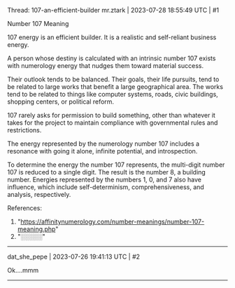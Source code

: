 Thread: 107-an-efficient-builder
mr.ztark | 2023-07-28 18:55:49 UTC | #1

Number 107 Meaning

107 energy is an efficient builder. It is a realistic and self-reliant business energy.

A person whose destiny is calculated with an intrinsic number 107 exists with numerology energy that nudges them toward material success.

Their outlook tends to be balanced. Their goals, their life pursuits, tend to be related to large works that benefit a large geographical area. The works tend to be related to things like computer systems, roads, civic buildings, shopping centers, or political reform.

107 rarely asks for permission to build something, other than whatever it takes for the project to maintain compliance with governmental rules and restrictions.

The energy represented by the numerology number 107 includes a resonance with going it alone, infinite potential, and introspection.

To determine the energy the number 107 represents, the multi-digit number 107 is reduced to a single digit. The result is the number 8, a building number. Energies represented by the numbers 1, 0, and 7 also have influence, which include self-determinism, comprehensiveness, and analysis, respectively.

References:
1. "https://affinitynumerology.com/number-meanings/number-107-meaning.php"
2. "░░░░░"

-------------------------

dat_she_pepe | 2023-07-26 19:41:13 UTC | #2

Ok....mmm

-------------------------

